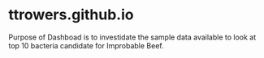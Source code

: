 # ttrowers.github.io
Purpose of Dashboad is to investidate the sample data available to look at top 10 bacteria candidate for Improbable Beef.
